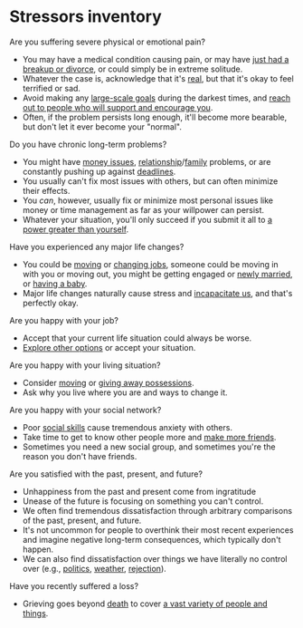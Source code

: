 
# Stressors inventory

Are you suffering severe physical or emotional pain?

- You may have a medical condition causing pain, or may have [just had a breakup or divorce](people-relationships-2_dating.md), or could simply be in extreme solitude.
- Whatever the case is, acknowledge that it's [real](reality.md), but that it's okay to feel terrified or sad.
- Avoid making any [large-scale goals](success-3_goals.md) during the darkest times, and [reach out to people who will support and encourage you](people-4_friends.md).
- Often, if the problem persists long enough, it'll become more bearable, but don't let it ever become your "normal".

Do you have chronic long-term problems?

- You might have [money issues](money-1_why.md), [relationship](people-relationships-1_why.md)/[family](people-parenting-2_children.md) problems, or are constantly pushing up against [deadlines](success-4_routine.md).
- You usually can't fix most issues with others, but can often minimize their effects.
- You *can*, however, usually fix or minimize most personal issues like money or time management as far as your willpower can persist.
- Whatever your situation, you'll only succeed if you submit it all to [a power greater than yourself](jesus-gospel.md).

Have you experienced any major life changes?

- You could be [moving](home-moving.md) or [changing jobs](jobs-6_negotiating.md), someone could be moving in with you or moving out, you might be getting engaged or [newly married](people-relationships-weddings.md), or [having a baby](people-parenting-1_babies.md).
- Major life changes naturally cause stress and [incapacitate us](hardship.md), and that's perfectly okay.

Are you happy with your job?

- Accept that your current life situation could always be worse.
- [Explore other options](jobs-1_why.md) or accept your situation.

Are you happy with your living situation?

- Consider [moving](home-moving.md) or [giving away possessions](organization.md).
- Ask why you live where you are and ways to change it.

Are you happy with your social network?

- Poor [social skills](people-3_respect.md) cause tremendous anxiety with others.
- Take time to get to know other people more and [make more friends](people-4_friends.md).
- Sometimes you need a new social group, and sometimes you're the reason you don't have friends.

Are you satisfied with the past, present, and future?

- Unhappiness from the past and present come from ingratitude
- Unease of the future is focusing on something you can't control.
- We often find tremendous dissatisfaction through arbitrary comparisons of the past, present, and future.
- It's not uncommon for people to overthink their most recent experiences and imagine negative long-term consequences, which typically don't happen.
- We can also find dissatisfaction over things we have literally no control over (e.g., [politics](politics-conservativeliberal.md), [weather](weather.md), [rejection](people-conflicts.md)).

Have you recently suffered a loss?

- Grieving goes beyond [death](hardship-death.md) to cover [a vast variety of people and things](hardship.md).
